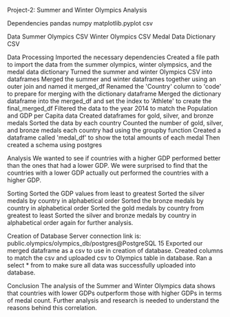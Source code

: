 Project-2: Summer and Winter Olympics Analysis

Dependencies
pandas
numpy
matplotlib.pyplot
csv

Data
Summer Olympics CSV
Winter Olympics CSV
Medal Data Dictionary CSV

Data Processing
Imported the necessary dependencies
Created a file path to import the data from the summer olympics, winter olympsics, and the medal data dictionary
Turned the summer and winter Olympics CSV into dataframes
Merged the summer and winter dataframes together using an outer join and named it merged_df
Renamed the 'Country' column to 'code' to prepare for merging with the dictionary dataframe
Merged the dictionary dataframe into the merged_df and set the index to 'Athlete' to create the final_merged_df
Filtered the data to the year 2014 to match the Population and GDP per Capita data
Created dataframes for gold, silver, and bronze medals
Sorted the data by each country
Counted the number of gold, silver, and bronze medals each country had using the groupby function
Created a dataframe called 'medal_df' to show the total amounts of each medal
Then created a schema using postgres 

Analysis
We wanted to see if countries with a higher GDP performed better than the ones that had a lower GDP. We were surprised to find that the countries with a lower GDP actually out performed the countries with a higher GDP.

Sorting
Sorted the GDP values from least to greatest
Sorted the silver medals by country in alphabetical order
Sorted the bronze medals by country in alphabetical order
Sorted the gold medals by country from greatest to least
Sorted the silver and bronze medals by country in alphabetical order again for further analysis.

Creation of Database
Server connection link is:
public.olympics/olympics_db/postgres@PostgreSQL 15
Exported our merged dataframe as a csv to use in creation of database. 
Created columns to match the csv and uploaded csv to Olympics table in database.
Ran a select * from to make sure all data was successfully uploaded into database.

Conclusion
The analysis of the Summer and Winter Olympics data shows that countries with lower GDPs outperform those with higher GDPs in terms of medal count. Further analysis and research is needed to understand the reasons behind this correlation.
